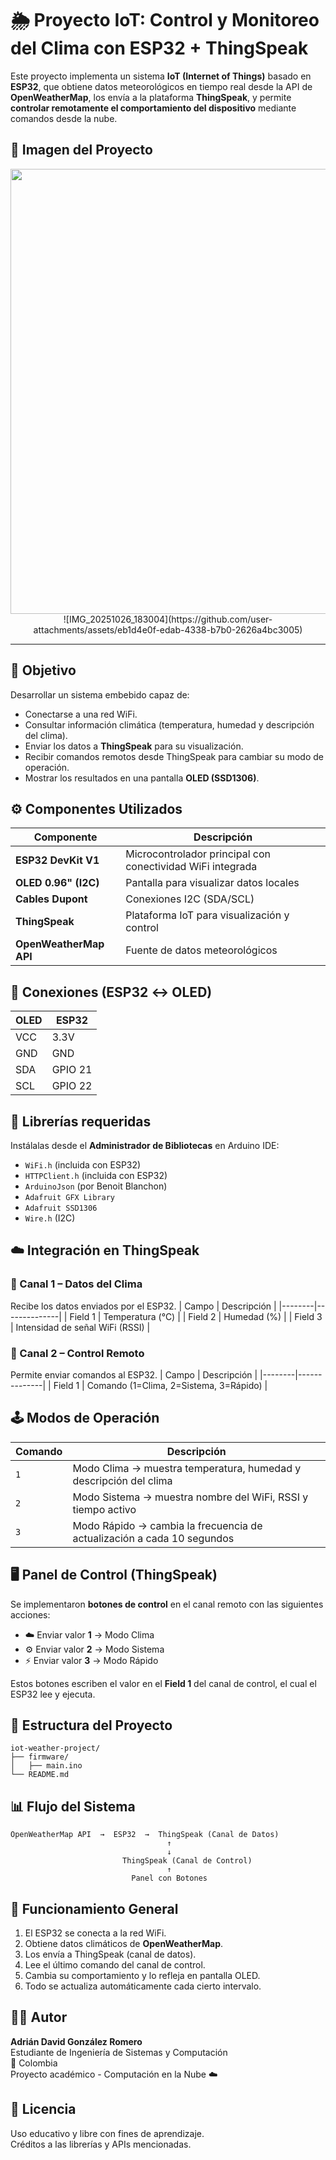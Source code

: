 # 🌦️ Proyecto IoT: Control y Monitoreo del Clima con ESP32 + ThingSpeak

Este proyecto implementa un sistema **IoT (Internet of Things)** basado en **ESP32**, que obtiene datos meteorológicos en tiempo real desde la API de **OpenWeatherMap**, los envía a la plataforma **ThingSpeak**, y permite **controlar remotamente el comportamiento del dispositivo** mediante comandos desde la nube.

## 📸 Imagen del Proyecto

<p align="center">
<img width="1162" height="712" alt="image" src="https://github.com/user-attachments/assets/c50b6848-ba12-4007-8dd8-975a501d8a49" />
![IMG_20251026_183004](https://github.com/user-attachments/assets/eb1d4e0f-edab-4338-b7b0-2626a4bc3005)
</p>


---

## 🧠 Objetivo
Desarrollar un sistema embebido capaz de:
- Conectarse a una red WiFi.  
- Consultar información climática (temperatura, humedad y descripción del clima).  
- Enviar los datos a **ThingSpeak** para su visualización.  
- Recibir comandos remotos desde ThingSpeak para cambiar su modo de operación.  
- Mostrar los resultados en una pantalla **OLED (SSD1306)**.

## ⚙️ Componentes Utilizados
| Componente | Descripción |
|-------------|--------------|
| **ESP32 DevKit V1** | Microcontrolador principal con conectividad WiFi integrada |
| **OLED 0.96" (I2C)** | Pantalla para visualizar datos locales |
| **Cables Dupont** | Conexiones I2C (SDA/SCL) |
| **ThingSpeak** | Plataforma IoT para visualización y control |
| **OpenWeatherMap API** | Fuente de datos meteorológicos |

## 🔌 Conexiones (ESP32 ↔ OLED)
| OLED | ESP32 |
|------|-------|
| VCC | 3.3V |
| GND | GND |
| SDA | GPIO 21 |
| SCL | GPIO 22 |

## 🧩 Librerías requeridas
Instálalas desde el **Administrador de Bibliotecas** en Arduino IDE:

- `WiFi.h` (incluida con ESP32)
- `HTTPClient.h` (incluida con ESP32)
- `ArduinoJson` (por Benoit Blanchon)
- `Adafruit GFX Library`
- `Adafruit SSD1306`
- `Wire.h` (I2C)

## ☁️ Integración en ThingSpeak

### 🔹 Canal 1 – Datos del Clima
Recibe los datos enviados por el ESP32.
| Campo | Descripción |
|--------|--------------|
| Field 1 | Temperatura (°C) |
| Field 2 | Humedad (%) |
| Field 3 | Intensidad de señal WiFi (RSSI) |

### 🔹 Canal 2 – Control Remoto
Permite enviar comandos al ESP32.
| Campo | Descripción |
|--------|--------------|
| Field 1 | Comando (1=Clima, 2=Sistema, 3=Rápido) |

## 🕹️ Modos de Operación
| Comando | Descripción |
|----------|--------------|
| `1` | Modo Clima → muestra temperatura, humedad y descripción del clima |
| `2` | Modo Sistema → muestra nombre del WiFi, RSSI y tiempo activo |
| `3` | Modo Rápido → cambia la frecuencia de actualización a cada 10 segundos |

## 🖥️ Panel de Control (ThingSpeak)
Se implementaron **botones de control** en el canal remoto con las siguientes acciones:
- ☁️ Enviar valor **1** → Modo Clima  
- ⚙️ Enviar valor **2** → Modo Sistema  
- ⚡ Enviar valor **3** → Modo Rápido  

Estos botones escriben el valor en el **Field 1** del canal de control, el cual el ESP32 lee y ejecuta.

## 🧱 Estructura del Proyecto
```
iot-weather-project/
├── firmware/
│   ├── main.ino
└── README.md
```

## 📊 Flujo del Sistema
```
OpenWeatherMap API  →  ESP32  →  ThingSpeak (Canal de Datos)
                                   ↑
                                   ↓
                         ThingSpeak (Canal de Control)
                                   ↑
                           Panel con Botones
```

## 🧪 Funcionamiento General
1. El ESP32 se conecta a la red WiFi.
2. Obtiene datos climáticos de **OpenWeatherMap**.
3. Los envía a ThingSpeak (canal de datos).
4. Lee el último comando del canal de control.
5. Cambia su comportamiento y lo refleja en pantalla OLED.
6. Todo se actualiza automáticamente cada cierto intervalo.

## 🧑‍💻 Autor
**Adrián David González Romero**  
Estudiante de Ingeniería de Sistemas y Computación  
📍 Colombia  
Proyecto académico - Computación en la Nube ☁️  

## 🏁 Licencia
Uso educativo y libre con fines de aprendizaje.  
Créditos a las librerías y APIs mencionadas.
